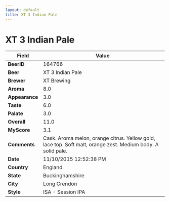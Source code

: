```yaml
---
layout: default
title: XT 3 Indian Pale
---
```


# XT 3 Indian Pale

| Field         | Value     |
|---------------|-----------|
| **BeerID** | 164766 |
| **Beer** | XT 3 Indian Pale |
| **Brewer** | XT Brewing |
| **Aroma** | 8.0 |
| **Appearance** | 3.0 |
| **Taste** | 6.0 |
| **Palate** | 3.0 |
| **Overall** | 11.0 |
| **MyScore** | 3.1 |
| **Comments** | Cask. Aroma melon, orange citrus. Yellow gold, lace top. Soft malt, orange zest. Medium body. A solid pale. |
| **Date** | 11/10/2015 12:52:38 PM |
| **Country** | England |
| **State** | Buckinghamshire |
| **City** | Long Crendon |
| **Style** | ISA - Session IPA |
